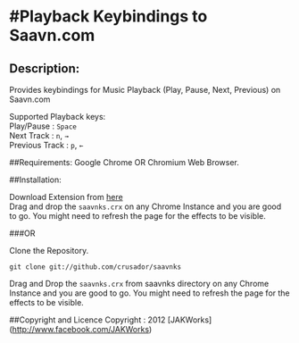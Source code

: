 #Playback Keybindings to Saavn.com
===

## Description:
Provides keybindings for Music Playback (Play, Pause, Next, Previous) on Saavn.com

Supported Playback keys:  
Play/Pause : `Space`  
Next Track : `n`,  `→`  
Previous Track : `p`, `←`  

##Requirements:
Google Chrome OR Chromium Web Browser.

##Installation:

Download Extension from [here](https://github.com/downloads/crusador/saavnks/saavnks.crx)  
Drag and drop the `saavnks.crx` on any Chrome Instance and you are good to go.
You might need to refresh the page for the effects to be visible.

###OR

Clone the Repository.

	git clone git://github.com/crusador/saavnks

Drag and Drop the `saavnks.crx` from saavnks directory on any Chrome Instance and you are good to go.
You might need to refresh the page for the effects to be visible.

##Copyright and Licence
Copyright : 2012 [JAKWorks] (http://www.facebook.com/JAKWorks)
